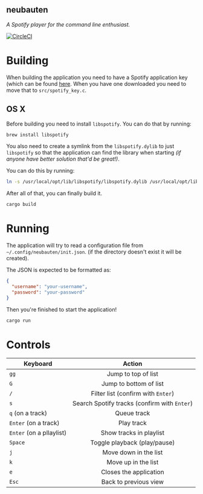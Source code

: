 neubauten
---------

*A Spotify player for the command line enthusiast.*

[![CircleCI](https://circleci.com/gh/bzf/neubauten.svg?style=svg&circle-token=423a453f603ed25e83a1d494e85e8845c8b8e775)](https://circleci.com/gh/bzf/neubauten)

# Building

When building the application you need to have a Spotify application key (which
can be found [here](https://devaccount.spotify.com/my-account/keys/). When you
have one downloaded you need to move that to `src/spotify_key.c`.

## OS X

Before building you need to install `libspotify`. You can do that by running:
```sh
brew install libspotify
```

You also need to create a symlink from the `libspotify.dylib` to just
`libspotify` so that the application can find the library when starting *(if
anyone have better solution that'd be great!)*.

You can do this by running:
```sh
ln -s /usr/local/opt/lib/libspotify/libspotify.dylib /usr/local/opt/lib/libspotify/libspotify
```

After all of that, you can finally build it.

```sh
cargo build
```

# Running

The application will try to read a configuration file from
`~/.config/neubauten/init.json`. (if the directory doesn't exist it will be
created).

The JSON is expected to be formatted as:
```json
{
  "username": "your-username",
  "password": "your-password"
}
```

Then you're finished to start the application!

```sh
cargo run
```

# Controls

| Keyboard                 | Action                                       |
| ------------------------ |:--------------------------------------------:|
| `gg`                     | Jump to top of list                          |
| `G`                      | Jump to bottom of list                       |
| `/`                      | Filter list (confirm with `Enter`)           |
| `s`                      | Search Spotify tracks (confirm with `Enter`) |
| `q` (on a track)         | Queue track                                  |
| `Enter` (on a track)     | Play track                                   |
| `Enter` (on a pllaylist) | Show tracks in playlist                      |
| `Space`                  | Toggle playback (play/pause)                 |
| `j`                      | Move down in the list                        |
| `k`                      | Move up in the list                          |
| `e`                      | Closes the application                       |
| `Esc`                    | Back to previous view                        |
